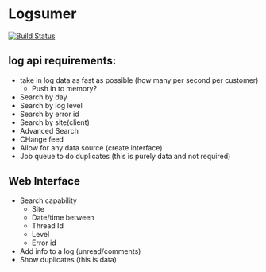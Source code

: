 Logsumer
========

[![Build Status](https://secure.travis-ci.org/pdoran/Logsumer.png?branch=master)](http://travis-ci.org/pdoran/Logsumer)

log api requirements:
---------------------

* take in log data as fast as possible (how many per second per customer)
  * Push in to memory?
* Search by day
* Search by log level
* Search by error id
* Search by site(client)
* Advanced Search
* CHange feed
* Allow for any data source (create interface)
* Job queue to do duplicates (this is purely data and not required)

Web Interface
-------------

* Search capability
  * Site
  * Date/time between
  * Thread Id
  * Level
  * Error id
* Add info to a log (unread/comments)
* Show duplicates (this is data)